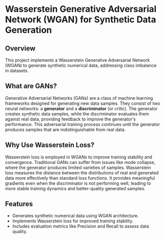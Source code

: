 # Wasserstein Generative Adversarial Network (WGAN) for Synthetic Data Generation

## Overview

This project implements a Wasserstein Generative Adversarial Network (WGAN) to generate synthetic numerical data, addressing class imbalance in datasets.

## What are GANs?

Generative Adversarial Networks (GANs) are a class of machine learning frameworks designed for generating new data samples. They consist of two neural networks: a **generator** and a **discriminator** (or critic). The generator creates synthetic data samples, while the discriminator evaluates them against real data, providing feedback to improve the generator's performance. This adversarial training process continues until the generator produces samples that are indistinguishable from real data.

## Why Use Wasserstein Loss?

Wasserstein loss is employed in WGANs to improve training stability and convergence. Traditional GANs can suffer from issues like mode collapse, where the generator produces limited varieties of samples. Wasserstein loss measures the distance between the distributions of real and generated data more effectively than standard loss functions. It provides meaningful gradients even when the discriminator is not performing well, leading to more stable training dynamics and better-quality generated samples.

## Features

- Generates synthetic numerical data using WGAN architecture.
- Implements Wasserstein loss for improved training stability.
- Includes evaluation metrics like Precision and Recall to assess data quality.
